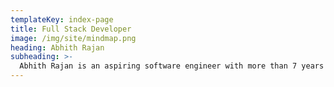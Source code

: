 ```yaml
---
templateKey: index-page
title: Full Stack Developer
image: /img/site/mindmap.png
heading: Abhith Rajan
subheading: >-
  Abhith Rajan is an aspiring software engineer with more than 7 years of experience and proven successful track record of delivering technology-based products and services.
---
```

